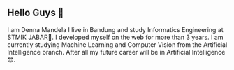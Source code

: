 ## Hello Guys 👋
I am Denna Mandela
I live in Bandung and study Informatics Engineering at STMIK JABAR🏫. I developed myself on the web for more than 3 years. I am currently studying Machine Learning and Computer Vision from the Artificial Intelligence branch. After all my future career will be in Artificial Intelligence😎.

 
